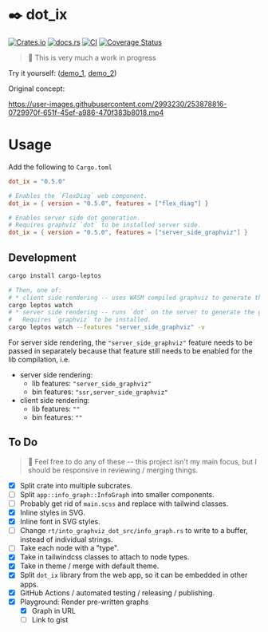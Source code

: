 # ✒️ dot_ix

[![Crates.io](https://img.shields.io/crates/v/dot_ix.svg)](https://crates.io/crates/dot_ix)
[![docs.rs](https://img.shields.io/docsrs/dot_ix)](https://docs.rs/dot_ix)
[![CI](https://github.com/azriel91/dot_ix/workflows/CI/badge.svg)](https://github.com/azriel91/dot_ix/actions/workflows/ci.yml)
[![Coverage Status](https://codecov.io/gh/azriel91/dot_ix/branch/main/graph/badge.svg)](https://codecov.io/gh/azriel91/dot_ix)

> 🚧 This is very much a work in progress

Try it yourself: ([demo_1][demo_1], [demo_2][demo_2])

Original concept:

https://user-images.githubusercontent.com/2993230/253878816-0729970f-651f-45ef-a986-470f383b8018.mp4


# Usage

Add the following to `Cargo.toml`

```toml
dot_ix = "0.5.0"

# Enables the `FlexDiag` web component.
dot_ix = { version = "0.5.0", features = ["flex_diag"] }

# Enables server side dot generation.
# Requires graphviz `dot` to be installed server side.
dot_ix = { version = "0.5.0", features = ["server_side_graphviz"] }
```


## Development

```bash
cargo install cargo-leptos

# Then, one of:
# * client side rendering -- uses WASM compiled graphviz to generate the graph.
cargo leptos watch
# * server side rendering -- runs `dot` on the server to generate the graph.
#   Requires `graphviz` to be installed.
cargo leptos watch --features "server_side_graphviz" -v
```

For server side rendering, the `"server_side_graphviz"` feature needs to be passed in separately because that feature still needs to be enabled for the lib compilation, i.e.

* server side rendering:
    - lib features: `"server_side_graphviz"`
    - bin features: `"ssr,server_side_graphviz"`
* client side rendering:
    - lib features: `""`
    - bin features: `""`


## To Do

> 🦜 Feel free to do any of these -- this project isn't my main focus, but I should be responsive in reviewing / merging things.

* [x] Split crate into multiple subcrates.
* [ ] Split `app::info_graph::InfoGraph` into smaller components.
* [ ] Probably get rid of `main.scss` and replace with tailwind classes.
* [x] Inline styles in SVG.
* [x] Inline font in SVG styles.
* [ ] Change `rt/into_graphviz_dot_src/info_graph.rs` to write to a buffer, instead of individual strings.
* [ ] Take each node with a "type".
* [x] Take in tailwindcss classes to attach to node types.
* [x] Take in theme / merge with default theme.
* [x] Split `dot_ix` library from the web app, so it can be embedded in other apps.
* [x] GitHub Actions / automated testing / releasing / publishing.
* [x] Playground: Render pre-written graphs
    - [x] Graph in URL
    - [ ] Link to gist

[demo_1]: https://azriel.im/dot_ix/
[demo_2]: https://azriel.im/dot_ix/?src=BYSwpgTghhDGwE8BcAoABGqS0G8C%2B6aARtvobKQRgCaUopjUDmYAzqhlCWgNpQA0xALqEiFXkUGwRGWLV6xB1ESgB2Ae2pgA%2BqqgBbNh0zYAgqOwAhctgDCheQBF6AF2BhDxwxBbaA7iBu2kRQrGDYLhAArmCErC4IADZGhBgaWtpaAGZQUYku7KkYaGAAHpFYaLBREKzqEAC0AA7qIKoukGgQ6lGqWtQNiUxFGPowTG3apdgALEWMvtm5%2BYXFxWUV2NW19c2t7ZBFlThorMBQTTqw6on12EwQYGCqaFTFJCOn55fa17cQ2CIiRin3i3QA1joAtQ3NgAEygyLqSHaeJJcJoaihdzUT4baDYAB8DU%2BGB4ADJCU0oG4hEgoKoQGMOg0eGDkWAGlizuoslkwi4Gvp1AA3HQAZlY2kSbTAMG0bSybUCYBka2K2zqjRabQ6EFJXR6fUYg2Gay4xjWZwuVxudzQDyeqkREJ01oyGggY0S2AAbAAGf2fJWJRKo84e%2Bre7AAVkD9FgrHYaGJhAAApCEFloIZWKckZCudjefywILhWLcEV-QBSYondmF7nAEsC7D%2BgDcryKAEZA3WGwXOc3W2XZgAOLtvAhAA

